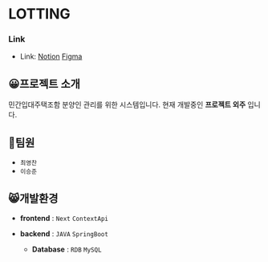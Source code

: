 # LOTTING

### Link

- Link: [Notion][Notionlink] [Figma][Figmalink]

[Notionlink]: https://jjuin.notion.site/Lotting-d4210880c6534cfbb42eca4c1cd16fab?pvs=4 "Go Notion"
[Figmalink]: https://www.figma.com/file/gDD2pXc71Xyv3EucwpkhRq/LOTTING?type=design&node-id=0%3A1&mode=design&t=v2TVIKtte7EVgiUI-1 "Go Figma"

## 😀프로젝트 소개

민간입대주택조함 분양인 관리를 위한 시스템입니다.
현재 개발중인 **프로젝트 외주** 입니다.

## 🤵팀원

- `최영찬`
- `이승준`

## 😸개발환경

- **frontend** : `Next` `ContextApi`
- **backend** : `JAVA` `SpringBoot`

  - **Database** : `RDB` `MySQL`
